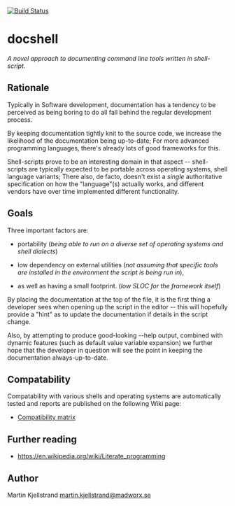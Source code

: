 [![Build Status](https://travis-ci.org/madworx/docshell.svg?branch=master)](https://travis-ci.org/madworx/docshell)

# docshell
_A  novel  approach  to  documenting command  line  tools  written  in
shell-script._

## Rationale

Typically in Software development, documentation  has a tendency to be
perceived  as  being  boring  to   do  all  fall  behind  the  regular
development process.

By keeping documentation tightly knit  to the source code, we increase
the  likelihood  of  the  documentation  being  up-to-date;  For  more
advanced  programming   languages,  there's   already  lots   of  good
frameworks for this.

Shell-scripts  prove to  be an  interesting domain  in that  aspect --
shell-scripts are  typically expected to be  portable across operating
systems, shell language variants; There  also, de facto, doesn't exist
a  *single*  authoritative  specification  on  how  the  "language"(s)
actually  works,  and different  vendors  have  over time  implemented
different functionality.

## Goals

Three important  factors are:

  * portability  (_being able  to run  on a  diverse set  of operating
    systems and shell dialects_)

  * low dependency on external  utilities (_not assuming that specific
    tools are  installed in  the environment the  script is  being run
    in_),

   * as well as having a small footprint. (_low SLOC for the framework
    itself_)

By placing the documentation  at the top of the file,  it is the first
thing a  developer sees when  opening up the  script in the  editor --
this will hopefully provide a "hint" as to update the documentation if
details in the script change.

Also, by  attempting to produce  good-looking --help  output, combined
with dynamic  features (such as  default value variable  expansion) we
further hope  that the  developer in  question will  see the  point in
keeping the documentation always-up-to-date.

## Compatability

Compatability   with  various   shells  and   operating  systems   are
automatically tested and  reports are published on  the following Wiki
page:

* [Compatibility matrix](https://github.com/madworx/docshell/wiki/Compatibility-matrix)

## Further reading

* https://en.wikipedia.org/wiki/Literate_programming

## Author

Martin Kjellstrand <martin.kjellstrand@madworx.se>
